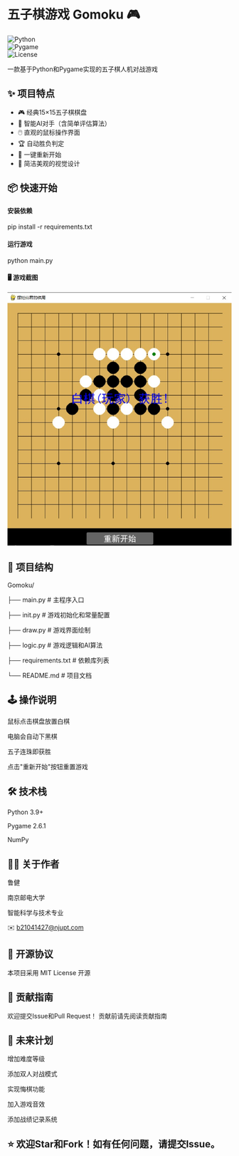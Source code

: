 # 五子棋游戏 Gomoku 🎮  

![Python](https://img.shields.io/badge/Python-3.9+-blue.svg)  
![Pygame](https://img.shields.io/badge/Pygame-2.6.1-green.svg)  
![License](https://img.shields.io/badge/License-MIT-yellow.svg)  

一款基于Python和Pygame实现的五子棋人机对战游戏  

## ✨ 项目特点  

- 🎮 经典15×15五子棋棋盘  
- 🤖 智能AI对手（含简单评估算法）  
- 🖱️ 直观的鼠标操作界面  
- 🏆 自动胜负判定  
- 🔄 一键重新开始  
- 🎨 简洁美观的视觉设计  

## 📦 快速开始  

#### 安装依赖  
pip install -r requirements.txt
#### 运行游戏
python main.py
#### 🖥️ 游戏截图
![游戏截图](screenshot.png)

## 📂 项目结构

Gomoku/

├── main.py          # 主程序入口

├── init.py          # 游戏初始化和常量配置

├── draw.py          # 游戏界面绘制

├── logic.py         # 游戏逻辑和AI算法

├── requirements.txt # 依赖库列表

└── README.md        # 项目文档
## 🕹️ 操作说明
鼠标点击棋盘放置白棋

电脑会自动下黑棋

五子连珠即获胜

点击"重新开始"按钮重置游戏

## 🛠️ 技术栈
Python 3.9+

Pygame 2.6.1

NumPy

## 👨‍💻 关于作者
鲁健

南京邮电大学

智能科学与技术专业

✉️ b21041427@njupt.com

## 📜 开源协议
本项目采用 MIT License 开源

## 🤝 贡献指南
欢迎提交Issue和Pull Request！
贡献前请先阅读贡献指南

## 🚀 未来计划
增加难度等级

添加双人对战模式

实现悔棋功能

加入游戏音效

添加战绩记录系统

## ⭐ 欢迎Star和Fork！如有任何问题，请提交Issue。
